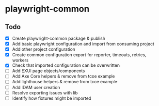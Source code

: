 # playwright-common

## Todo

- [x] Create playwright-common package & publish
- [x] Add basic playwright configuration and import from consuming project
- [x] Add other project configuration
- [x] Create common configuration export for reporter, timeouts, retries, workers
- [x] Check that imported configuration can be overwritten
- [ ] Add EXUI page objects/components
- [ ] Add Axe Core helpers & remove from tcoe example
- [ ] Add lighthouse helpers & remove from tcoe example
- [ ] Add IDAM user creation
- [ ] Resolve exporting issues with lib
- [ ] Identify how fixtures might be imported

